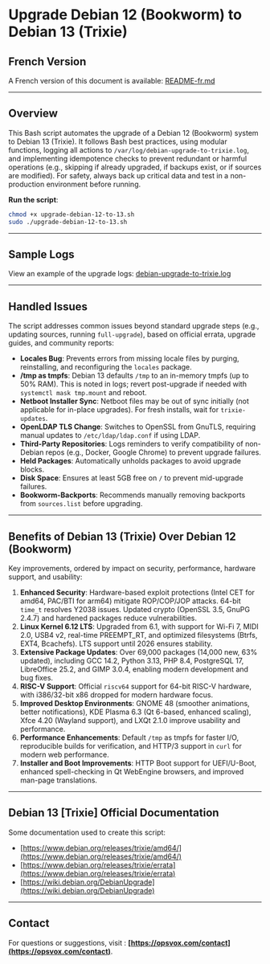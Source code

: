 # Upgrade Debian 12 (Bookworm) to Debian 13 (Trixie)

## French Version
A French version of this document is available: [README-fr.md](README-fr.md)

---

## Overview
This Bash script automates the upgrade of a Debian 12 (Bookworm) system to Debian 13 (Trixie). It follows Bash best practices, using modular functions, logging all actions to `/var/log/debian-upgrade-to-trixie.log`, and implementing idempotence checks to prevent redundant or harmful operations (e.g., skipping if already upgraded, if backups exist, or if sources are modified). For safety, always back up critical data and test in a non-production environment before running.

**Run the script**:
```bash
chmod +x upgrade-debian-12-to-13.sh
sudo ./upgrade-debian-12-to-13.sh
```

---

## Sample Logs
View an example of the upgrade logs: [debian-upgrade-to-trixie.log](debian-upgrade-to-trixie.log)

---

## Handled Issues
The script addresses common issues beyond standard upgrade steps (e.g., updating sources, running `full-upgrade`), based on official errata, upgrade guides, and community reports:

- **Locales Bug**: Prevents errors from missing locale files by purging, reinstalling, and reconfiguring the `locales` package.
- **/tmp as tmpfs**: Debian 13 defaults `/tmp` to an in-memory tmpfs (up to 50% RAM). This is noted in logs; revert post-upgrade if needed with `systemctl mask tmp.mount` and reboot.
- **Netboot Installer Sync**: Netboot files may be out of sync initially (not applicable for in-place upgrades). For fresh installs, wait for `trixie-updates`.
- **OpenLDAP TLS Change**: Switches to OpenSSL from GnuTLS, requiring manual updates to `/etc/ldap/ldap.conf` if using LDAP.
- **Third-Party Repositories**: Logs reminders to verify compatibility of non-Debian repos (e.g., Docker, Google Chrome) to prevent upgrade failures.
- **Held Packages**: Automatically unholds packages to avoid upgrade blocks.
- **Disk Space**: Ensures at least 5GB free on `/` to prevent mid-upgrade failures.
- **Bookworm-Backports**: Recommends manually removing backports from `sources.list` before upgrading.

---

## Benefits of Debian 13 (Trixie) Over Debian 12 (Bookworm)
Key improvements, ordered by impact on security, performance, hardware support, and usability:

1. **Enhanced Security**: Hardware-based exploit protections (Intel CET for amd64, PAC/BTI for arm64) mitigate ROP/COP/JOP attacks. 64-bit `time_t` resolves Y2038 issues. Updated crypto (OpenSSL 3.5, GnuPG 2.4.7) and hardened packages reduce vulnerabilities.
2. **Linux Kernel 6.12 LTS**: Upgraded from 6.1, with support for Wi-Fi 7, MIDI 2.0, USB4 v2, real-time PREEMPT_RT, and optimized filesystems (Btrfs, EXT4, Bcachefs). LTS support until 2026 ensures stability.
3. **Extensive Package Updates**: Over 69,000 packages (14,000 new, 63% updated), including GCC 14.2, Python 3.13, PHP 8.4, PostgreSQL 17, LibreOffice 25.2, and GIMP 3.0.4, enabling modern development and bug fixes.
4. **RISC-V Support**: Official `riscv64` support for 64-bit RISC-V hardware, with i386/32-bit x86 dropped for modern hardware focus.
5. **Improved Desktop Environments**: GNOME 48 (smoother animations, better notifications), KDE Plasma 6.3 (Qt 6-based, enhanced scaling), Xfce 4.20 (Wayland support), and LXQt 2.1.0 improve usability and performance.
6. **Performance Enhancements**: Default `/tmp` as tmpfs for faster I/O, reproducible builds for verification, and HTTP/3 support in `curl` for modern web performance.
7. **Installer and Boot Improvements**: HTTP Boot support for UEFI/U-Boot, enhanced spell-checking in Qt WebEngine browsers, and improved man-page translations.

---

## Debian 13 [Trixie] Official Documentation
Some documentation used to create this script:

- [https://www.debian.org/releases/trixie/amd64/](https://www.debian.org/releases/trixie/amd64/)
- [https://www.debian.org/releases/trixie/errata](https://www.debian.org/releases/trixie/errata)
- [https://wiki.debian.org/DebianUpgrade](https://wiki.debian.org/DebianUpgrade)

---

## Contact
For questions or suggestions, visit : **[https://opsvox.com/contact](https://opsvox.com/contact)**.
